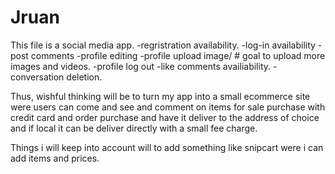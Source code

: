 # Jruan
This file is a social media app.
-regristration availability. 
-log-in availability
-post comments
-profile editing
-profile upload image/ # goal to upload more images and videos.
-profile log out
-like comments availiability. 
-conversation deletion.

Thus, wishful thinking will be to turn my app into a small ecommerce site were users can come and see and comment 
on items for sale purchase with credit card and order purchase and have it deliver to the address of choice and if local 
it can be deliver directly with a small fee charge.

Things i will keep into account will to add something like snipcart were i can add items and prices.
